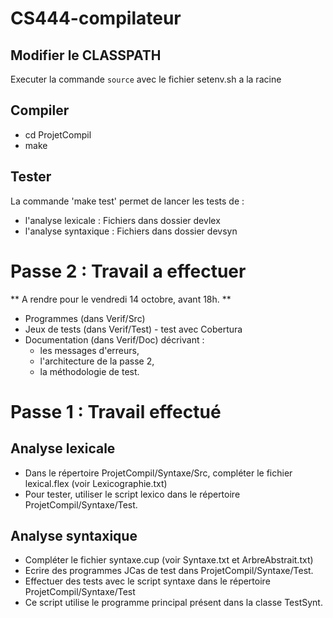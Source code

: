 # CS444-compilateur
## Modifier le CLASSPATH
Executer la commande `source` avec le fichier setenv.sh a la racine

## Compiler
- cd ProjetCompil
- make

## Tester 
La commande 'make test' permet de lancer les tests de :
- l'analyse lexicale : Fichiers dans dossier devlex
- l'analyse syntaxique : Fichiers dans dossier devsyn

# Passe 2 : Travail a effectuer
** A rendre pour le vendredi 14 octobre, avant 18h. ** 
- Programmes (dans Verif/Src)
- Jeux de tests (dans Verif/Test) - test avec Cobertura
- Documentation (dans Verif/Doc) décrivant : 
	- les messages d'erreurs,
	- l'architecture de la passe 2,
	- la méthodologie de test.


# Passe 1 : Travail effectué

## Analyse lexicale
- Dans le répertoire ProjetCompil/Syntaxe/Src, compléter le fichier lexical.flex (voir Lexicographie.txt)
- Pour tester, utiliser le script lexico dans le répertoire ProjetCompil/Syntaxe/Test.
	
## Analyse syntaxique
- Compléter le fichier syntaxe.cup (voir Syntaxe.txt et ArbreAbstrait.txt)
- Ecrire des programmes JCas de test dans ProjetCompil/Syntaxe/Test.
- Effectuer des tests avec le script syntaxe dans le répertoire ProjetCompil/Syntaxe/Test
- Ce script utilise le programme principal présent dans la classe TestSynt.


